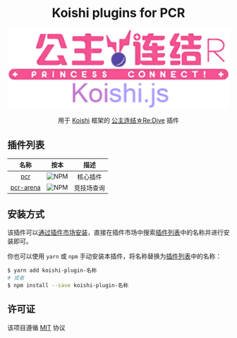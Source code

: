 <h1 align="center">Koishi plugins for PCR</h1>

<p align="center">
  <img src="./logo.png" width="600px"></img>
</p>

<p align="center">
  用于 <a href="https://github.com/koishijs/koishi">Koishi</a> 框架的 <a href="http://priconne-redive.jp">公主连结☆Re:Dive</a> 插件
</p>

## 插件列表

|名称|按本|描述|
|:-:|:-:|:-:|
| [pcr](https://github.com/SaarChaffee/koishi-plugin-pcr/tree/master/packages/pcr) | ![NPM](https://img.shields.io/npm/v/koishi-plugin-pcr?style=flat-square) | 核心插件 |
| [pcr-arena](https://github.com/SaarChaffee/koishi-plugin-pcr/tree/master/packages/arena) | ![NPM](https://img.shields.io/npm/v/koishi-plugin-pcr-arena?style=flat-square) | 竞技场查询 |

## 安装方式

该插件可以[通过插件市场安装](https://koishi.chat/zh-CN/manual/usage/market.html)，直接在插件市场中搜索[插件列表](#插件列表)中的名称并进行安装即可。

你也可以使用 `yarn` 或 `npm` 手动安装本插件，将名称替换为[插件列表](#插件列表)中的名称：

```bash
$ yarn add koishi-plugin-名称
# 或者
$ npm install --save koishi-plugin-名称
```

## 许可证
该项目遵循 [MIT](./LICENSE) 协议